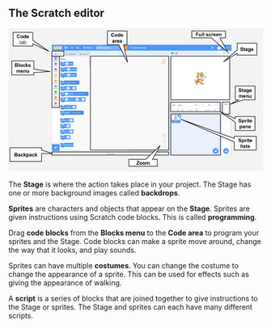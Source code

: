 ## The Scratch editor

![An annotated screenshot of the Scratch editor.](images/scratch-interface.png)

The **Stage** is where the action takes place in your project. The Stage has one or more background images called **backdrops**.

**Sprites** are characters and objects that appear on the **Stage**. Sprites are given instructions using Scratch code blocks. This is called **programming**. 

Drag **code blocks** from the **Blocks menu** to the **Code area** to program your sprites and the Stage. Code blocks can make a sprite move around, change the way that it looks, and play sounds. 

Sprites can have multiple **costumes**. You can change the costume to change the appearance of a sprite. This can be used for effects such as giving the appearance of walking. 

A **script** is a series of blocks that are joined together to give instructions to the Stage or sprites. The Stage and sprites can each have many different scripts. 


